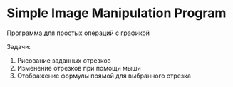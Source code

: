 # Simple Image Manipulation Program<br>
Программа для простых операций с графикой<br>


Задачи:<br>
1) Рисование заданных отрезков  
2) Изменение отрезков при помощи мыши  
3) Отображение формулы прямой для выбранного отрезка  


